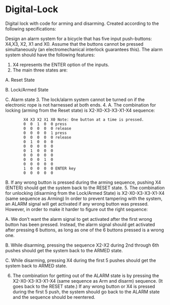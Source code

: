 Digital-Lock
============

Digital lock with code for arming and disarming. Created according to the following specifications:

Design an alarm system for a bicycle that has five input push-buttons: X4,X3, X2, X1 and X0. Assume that the buttons cannot be pressed simultaneously (an electromechanical interlock guarantees this). The alarm system should have the following features:

1. X4 represents the ENTER option of the inputs.
2. The main three states are:

  A. Reset State
  
  B. Lock/Armed State
  
  C. Alarm state
3. The lock/alarm system cannot be turned on if the electronic rope is not harnessed at both ends.
4. A. The combination for locking (arming from the Reset state) is X2-X0-X3-X3-X1-X4 sequence: 

            X4 X3 X2 X1 X0 Note: One button at a time is pressed.
            0  0  1  0  0 press
            0  0  0  0  0 release
            0  0  0  0  1 press
            0  0  0  0  0 release
            0  1  0  0  0
            0  0  0  0  0
            0  1  0  0  0
            0  0  0  0  0
            0  0  0  1  0
            0  0  0  0  0
            1  0  0  0  0 ENTER key
            0  0  0  0  0
            
   B. If any wrong button is pressed during the arming sequence, pushing X4 (ENTER) should get the system back to the RESET state.
5. The combination for unlocking (disarming from the Lock/Armed State) is X2-X0-X3-X3-X1-X4 (same sequence as Arming) In order to prevent tampering with the system, an ALARM signal will get activated if any wrong button was pressed. However, in order to make it harder to figure out the right sequence:

   A. We don’t want the alarm signal to get activated after the first wrong button has been pressed. Instead, the alarm    signal should get activated after pressing 6 buttons, as long as one of the 6 buttons pressed is a wrong one.
   
   B. While disarming, pressing the sequence X2-X2 during 2nd through 6th pushes should get the system back to the ARMED state.
   
   C. While disarming, pressing X4 during the first 5 pushes should get the system back to ARMED state.
   
6. The combination for getting out of the ALARM state is by pressing the X2-X0-X3-X3-X1-X4 (same sequence as Arm and disarm) sequence. (It goes back to the RESET state.) If any wrong button or X4 is pressed during the first 5 push, the system should go back to the ALARM state and the sequence should be reentered.
